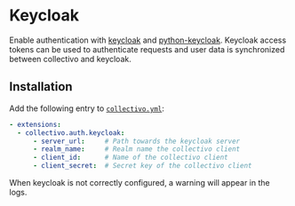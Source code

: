 # Keycloak

Enable authentication with [keycloak](https://www.keycloak.org/) and [python-keycloak](https://github.com/marcospereirampj/python-keycloak). Keycloak access tokens can be used to authenticate requests and user data is synchronized between collectivo and keycloak.

## Installation

Add the following entry to [`collectivo.yml`](reference.md#settings):

```yaml
- extensions:
  - collectivo.auth.keycloak:
      - server_url:     # Path towards the keycloak server
      - realm_name:     # Realm name the collectivo client
      - client_id:      # Name of the collectivo client
      - client_secret:  # Secret key of the collectivo client
```

When keycloak is not correctly configured, a warning will appear in the logs.
